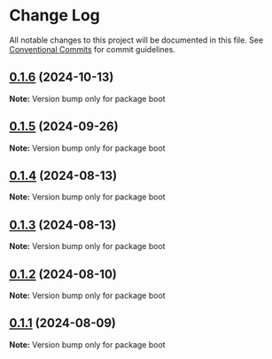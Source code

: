 # Change Log

All notable changes to this project will be documented in this file.
See [Conventional Commits](https://conventionalcommits.org) for commit guidelines.

## [0.1.6](https://github.com/coopenomics/contracts/compare/boot@0.1.5...boot@0.1.6) (2024-10-13)

**Note:** Version bump only for package boot





## [0.1.5](https://github.com/coopenomics/contracts/compare/boot@0.1.5-alpha.0...boot@0.1.5) (2024-09-26)

**Note:** Version bump only for package boot





## [0.1.4](https://github.com/coopenomics/contracts/compare/boot@0.1.4-alpha.0...boot@0.1.4) (2024-08-13)

**Note:** Version bump only for package boot





## [0.1.3](https://github.com/coopenomics/contracts/compare/boot@0.1.3-alpha.0...boot@0.1.3) (2024-08-13)

**Note:** Version bump only for package boot





## [0.1.2](https://github.com/coopenomics/contracts/compare/boot@0.1.2-alpha.0...boot@0.1.2) (2024-08-10)

**Note:** Version bump only for package boot





## [0.1.1](https://github.com/coopenomics/contracts/compare/boot@0.1.1-alpha.1...boot@0.1.1) (2024-08-09)

**Note:** Version bump only for package boot
